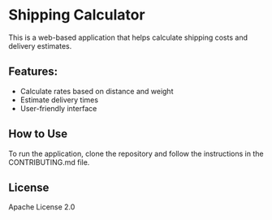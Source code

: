 # Shipping Calculator

This is a web-based application that helps calculate shipping costs and delivery estimates.

## Features:
- Calculate rates based on distance and weight
- Estimate delivery times
- User-friendly interface

## How to Use
To run the application, clone the repository and follow the instructions in the CONTRIBUTING.md file.

## License
Apache License 2.0
